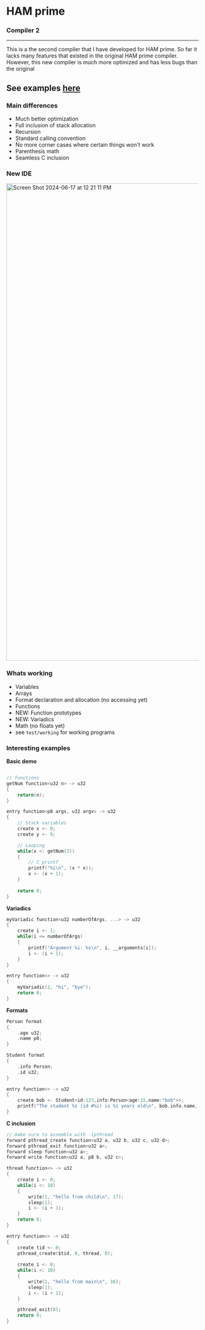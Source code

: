 # HAM prime
### Compiler 2

---
This is a the second compiler that I have developed for HAM prime. So far it lacks many features that existed in the original HAM prime compiler. However, this new compiler is much more optimized and has less bugs than the original

## See examples [here](https://github.com/FISHARMNIC/HAMprimeC2/tree/main/test/working)

### Main differences
* Much better optimization
* Full inclusion of stack allocation
* Recursion
* Standard calling convention
* No more corner cases where certain things won't work
* Parenthesis math 
* Seamless C inclusion

### New IDE
<img width="1249" alt="Screen Shot 2024-06-17 at 12 21 11 PM" src="https://github.com/FISHARMNIC/HAMprimeC2/assets/73864341/4434942e-023f-4092-8913-dfc529c500a7">

### Whats working
* Variables
* Arrays
* Format declaration and allocation (no accessing yet)
* Functions
* NEW: Function prototypes
* NEW: Variadics
* Math (no floats yet)
* see `test/working` for working programs

### Interesting examples
**Basic demo**
```C

// functions
getNum function<u32 n> -> u32
{
    return(n);
}

entry function<p8 args, u32 argv> -> u32
{
    // Stack variables
    create x <- 0;
    create y <- 9;

    // Looping
    while(x <: getNum(3))
    {
        // C printf
        printf("%i\n", (x * x));
        x <- (x + 1);
    }
    
    return 0;
}
```

**Variadics**
```C
myVariadic function<u32 numberOfArgs, ...> -> u32
{
    create i <- 1;
    while(i <= numberOfArgs)
    {
        printf("Argument %i: %s\n", i, __arguments[i]);
        i <- (i + 1);
    }
}

entry function<> -> u32
{
    myVariadic(2, "hi", "bye");
    return 0;
}
```

**Formats**
```C
Person format
{
    .age u32;
    .name p8;
}

Student format
{
    .info Person;
    .id u32;
}

entry function<> -> u32
{
    create bob <- Student<id:123,info:Person<age:15,name:"bob">>;
    printf("The student %s (id #%i) is %i years old\n", bob.info.name, bob.id, bob.info.age);
}
```

**C inclusion**
```C
// make sure to assemble with -lpthread
forward pthread_create function<u32 a, u32 b, u32 c, u32 d>;
forward pthread_exit function<u32 a>;
forward sleep function<u32 a>;
forward write function<u32 a, p8 b, u32 c>;

thread function<> -> u32
{
    create i <- 0;
    while(i <: 10)
    {
        write(1, "hello from child\n", 17);
        sleep(1);
        i <- (i + 1);
    }
    return 0;
}

entry function<> -> u32
{
    create tid <- 0;
    pthread_create($tid, 0, thread, 0);
    
    create i <- 0;
    while(i <: 10)
    {
        write(1, "hello from main\n", 16);
        sleep(1);
        i <- (i + 1);
    }

    pthread_exit(0);
    return 0;
}
```

